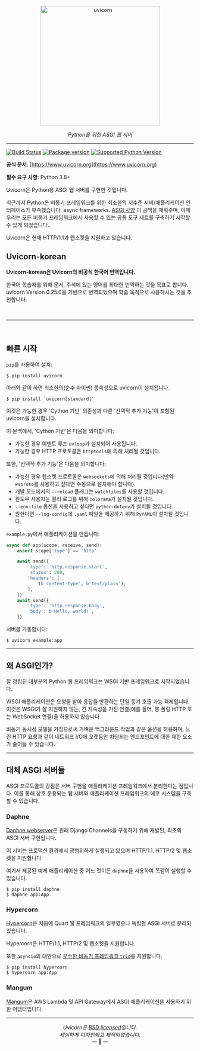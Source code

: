 <p align="center">
  <img width="320" height="320" src="https://raw.githubusercontent.com/tomchristie/uvicorn/master/docs/uvicorn.png" alt='uvicorn'>
</p>

<p align="center">
<em>Python을 위한 ASGI 웹 서버</em>
</p>

---

[![Build Status](https://github.com/encode/uvicorn/workflows/Test%20Suite/badge.svg)](https://github.com/encode/uvicorn/actions)
[![Package version](https://badge.fury.io/py/uvicorn.svg)](https://pypi.python.org/pypi/uvicorn)
[![Supported Python Version](https://img.shields.io/pypi/pyversions/uvicorn.svg?color=%2334D058)](https://pypi.org/project/uvicorn)

**공식 문서**: [https://www.uvicorn.org](https://www.uvicorn.org)

**필수 요구 사항**: Python 3.8+

Uvicorn은 Python용 ASGI 웹 서버를 구현한 것입니다.

최근까지 Python은 비동기 프레임워크를 위한 최소한의 저수준 서버/애플리케이션 인터페이스가 부족했습니다.
async frameworks. [ASGI 사양][asgi] 이 공백을 채워주며, 이제 우리는 모든 비동기 프레임워크에서 사용할 수 있는 공통 도구 세트를 구축하기 시작할 수 있게 되었습니다.

Uvicorn은 현재 HTTP/1.1과 웹소켓을 지원하고 있습니다.
## Uvicorn-korean
**Uvicorn-korean은 Uvicorn의 비공식 한국어 번역입니다.**

한국어 학습자를 위해 문서, 주석에 있는 영어를 최대한 번역하는 것을 목표로 합니다.
uvicorn Version 0.25.0을 기반으로 번역되었으며 학습 목적으로 사용하시는 것을 추천합니다. 

<br/>

---

<br/>

## 빠른 시작

`pip`를 사용하여 설치:

```shell
$ pip install uvicorn
```

아래와 같이 하면 최소한의(순수 파이썬) 종속성으로 uvicorn이 설치됩니다.

```shell
$ pip install 'uvicorn[standard]'
```

이것은 가능한 경우 'Cython 기반' 의존성과 다른 '선택적 추가 기능'이 포함된 uvicorn을 설치합니다.

이 문맥에서, 'Cython 기반'은 다음을 의미합니다:

- 가능한 경우 이벤트 루프 `uvloop`가 설치되어 사용됩니다.
- 가능한 경우 HTTP 프로토콜은 `httptools`에 의해 처리될 것입니다.

또한, '선택적 추가 기능'은 다음을 의미합니다:

- 가능한 경우 웹소켓 프로토콜은 `websockets`에 의해 처리될 것입니다(만약 `wsproto`를 사용하고 싶다면 수동으로 설치해야 합니다).
- 개발 모드에서의 `--reload` 플래그는 `watchfiles`를 사용할 것입니다.
- 윈도우 사용자는 컬러 로그를 위해 `colorama`가 설치될 것입니다.
- `--env-file` 옵션을 사용하고 싶다면 `python-dotenv`가 설치될 것입니다.
- 원한다면 `--log-config`에  `.yaml` 파일을 제공하기 위해  `PyYAML`이 설치될 것입니다.

`example.py`에서 애플리케이션을 만듭니다:

```python
async def app(scope, receive, send):
    assert scope['type'] == 'http'

    await send({
        'type': 'http.response.start',
        'status': 200,
        'headers': [
            (b'content-type', b'text/plain'),
        ],
    })
    await send({
        'type': 'http.response.body',
        'body': b'Hello, world!',
    })
```

서버를 가동합니다:

```shell
$ uvicorn example:app
```

---

## 왜 ASGI인가?

잘 정립된 대부분의 Python 웹 프레임워크는 WSGI 기반 프레임워크로 시작되었습니다.

WSGI 애플리케이션은 요청을 받아 응답을 반환하는 단일 동기 호출 가능 객체입니다. 
이것은 WSGI가 잘 지원하지 않는, 긴 지속성을 가진 연결(예를 들어, 롱 폴링 HTTP 또는 WebSocket 연결)을 허용하지 않습니다.

비동기 동시성 모델을 가짐으로써 가벼운 백그라운드 작업과 같은 옵션을 허용하며, 느린 HTTP 요청과 같이 네트워크 I/O에 오랫동안 차단되는 엔드포인트에 대한 제한 요소가 줄어들 수 있습니다.

---

## 대체 ASGI 서버들

ASGI 프로토콜의 강점은 서버 구현을 애플리케이션 프레임워크에서 분리한다는 점입니다. 
이를 통해 상호 운용되는 웹 서버와 애플리케이션 프레임워크의 에코 시스템을 구축할 수 있습니다.

### Daphne

[Daphne webserver][daphne]은 원래 Django Channels을 구동하기 위해 개발된, 최초의 ASGI 서버 구현입니다.

이 서버는 프로덕션 환경에서 광범위하게 실행되고 있으며 HTTP/1.1, HTTP/2 및 웹소켓을 지원합니다.

여기서 제공된 예제 애플리케이션 중 어느 것이든 `daphne`을 사용하여 똑같이 실행할 수 있습니다.

```
$ pip install daphne
$ daphne app:App
```

### Hypercorn

[Hypercorn][hypercorn]은 처음에 Quart 웹 프레임워크의 일부였으나 독립형 ASGI 서버로 분리되었습니다.

Hypercorn은 HTTP/1.1, HTTP/2 및 웹소켓을 지원합니다.

또한 `asyncio`의 대안으로 [우수한 비동기 프레임워크 `trio`][trio]를 지원합니다.

```
$ pip install hypercorn
$ hypercorn app:App
```

### Mangum

[Mangum][mangum]은 AWS Lambda 및 API Gateway에서 ASGI 애플리케이션을 사용하기 위한 어댑터입니다.

---

<p align="center"><i>Uvicorn은 <a href="https://github.com/encode/uvicorn/blob/master/LICENSE.md">BSD licensed</a>입니다.<br/>세심하게 디자인되고 제작되었습니다.</i><br/>&mdash; 🦄  &mdash;</p>

[asgi]: https://asgi.readthedocs.io/en/latest/
[daphne]: https://github.com/django/daphne
[hypercorn]: https://github.com/pgjones/hypercorn
[mangum]: https://mangum.io
[trio]: https://trio.readthedocs.io
